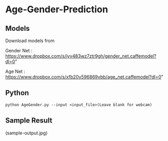 # Age-Gender-Prediction

## Models
Download models from

Gender Net : https://www.dropbox.com/s/iyv483wz7ztr9gh/gender_net.caffemodel?dl=0"

Age Net : https://www.dropbox.com/s/xfb20y596869vbb/age_net.caffemodel?dl=0"

## Python
```
python AgeGender.py --input <input_file>(Leave blank for webcam)
```

## Sample Result

(sample-output.jpg)
